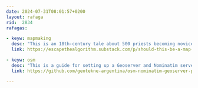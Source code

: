 ```yaml
---
date: 2024-07-31T08:01:57+0200
layout: rafaga
rid:  2834
rafagas:

- keyw: mapmaking
  desc: "This is an 18th-century tale about 500 priests becoming novice mapmakers, the challenges of scale, and the inverse relationship between modularity and expressiveness"
  link: https://escapethealgorithm.substack.com/p/should-this-be-a-map-or-500-maps

- keyw: osm
  desc: "This is a guide for setting up a Geoserver and Nominatim server using Docker to publish OSM tiles with geocoding capabilities"
  link: https://github.com/geotekne-argentina/osm-nominatim-geoserver-postgis

---
```


